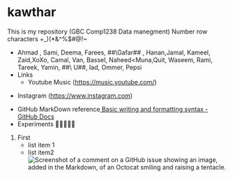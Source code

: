 # kawthar
This is my  repository
(GBC Comp1238 Data manegment) Number row characters 
 +_)(*&^%$#@!~
 - Ahmad , Sami, Deema, Farees, \#\#\Gafar## , Hanan,Jamal, Kameel, Zaid,XoXo, Camal, Van, Bassel, Naheed<Muna,Quit, Waseem, Rami, Tareek, Yamin, \#\#\ U##, Iad, Ommer, Pepsi
- Links
  - Youtube Music (https://music.youtube.com/)
* Instagram
(https://www.instagram.com)
 - GitHub MarkDown reference[ Basic writing and formatting syntax  - GitHub Docs](https://docs.github.com/en/get-started/writing-on-github/getting-started-with-writing-and-formatting-on-github/basic-writing-and-formatting-syntax)
- Experiments
🎃🙌🙌🙌🙌
1. First 
   -  list item 1
     -  list item2
![Screenshot of a comment on a GitHub issue showing an image, added in the Markdown, of an Octocat smiling and raising a tentacle.](https://myoctocat.com/assets/images/base-octocat.svg)


